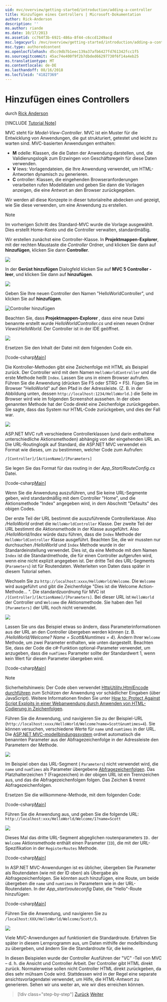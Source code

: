 ```yaml
---
uid: mvc/overview/getting-started/introduction/adding-a-controller
title: Hinzufügen eines Controllers | Microsoft-Dokumentation
author: Rick-Anderson
description: ''
ms.author: riande
ms.date: 10/17/2013
ms.assetid: cc764f3b-6921-486a-8f44-c6ccd1249acd
msc.legacyurl: /mvc/overview/getting-started/introduction/adding-a-controller
msc.type: authoredcontent
ms.openlocfilehash: d5cc9db7b1eec139a37afb6427fd761342fcc1f5
ms.sourcegitcommit: 45ac74e400f9f2b7dbded66297730f6f14a4eb25
ms.translationtype: MT
ms.contentlocale: de-DE
ms.lasthandoff: 08/16/2018
ms.locfileid: "41827369"
---
```

<a name="adding-a-controller"></a>Hinzufügen eines Controllers
====================
durch [Rick Anderson](https://github.com/Rick-Anderson)

[!INCLUDE [Tutorial Note](sample/code-location.md)]

MVC steht für *Model-View-Controller*. MVC ist ein Muster für die Entwicklung von Anwendungen, die gut strukturiert, getestet und leicht zu warten sind. MVC-basierten Anwendungen enthalten:

- **M** odelle: Klassen, die die Daten der Anwendung darstellen, und, die Validierungslogik zum Erzwingen von Geschäftsregeln für diese Daten verwenden.
- **V** Iews: Vorlagendateien, die Ihre Anwendung verwendet, um HTML-Antworten dynamisch zu generieren.
- **C** ontroller: Klassen, die eingehenden Browseranforderungen verarbeiten rufen Modelldaten und geben Sie dann die Vorlagen anzeigen, die eine Antwort an den Browser zurückgegeben.

Wir werden all diese Konzepte in dieser tutorialreihe abdecken und gezeigt, wie Sie diese verwenden, um eine Anwendung zu erstellen.

> [!NOTE]
> Im vorherigen Schritt des Standard-MVC wurde die Vorlage ausgewählt. Dies erstellt Home-Konto und die Controller verwalten, standardmäßig.

Wir erstellen zunächst eine Controller-Klasse. In **Projektmappen-Explorer**, mit der rechten Maustaste die *Controller* Ordner, und klicken Sie dann auf **hinzufügen**, klicken Sie dann **Controller**.


![](adding-a-controller/_static/image1.png)

In der **Gerüst hinzufügen** Dialogfeld klicken Sie auf **MVC 5 Controller - leer**, und klicken Sie dann auf **hinzufügen**.

![](adding-a-controller/_static/image2.png)  
 

Geben Sie Ihre neuen Controller den Namen "HelloWorldController", und klicken Sie auf **hinzufügen**.

![Controller hinzufügen](adding-a-controller/_static/image3.png)

Beachten Sie, dass **Projektmappen-Explorer** , dass eine neue Datei benannte erstellt wurde *HelloWorldController.cs* und einen neuen Ordner *Views\HelloWorld*. Der Controller ist in der IDE geöffnet.

![](adding-a-controller/_static/image4.png)

Ersetzen Sie den Inhalt der Datei mit dem folgenden Code ein.

[!code-csharp[Main](adding-a-controller/samples/sample1.cs)]

Die Kontroller-Methoden gibt eine Zeichenfolge mit HTML als Beispiel zurück. Der Controller wird mit dem Namen `HelloWorldController` und die erste Methode heißt `Index`. Lassen Sie uns in einem Browser aufrufen. Führen Sie die Anwendung (drücken Sie F5 oder STRG + F5). Fügen Sie im Browser &quot;HelloWorld&quot; auf den Pfad in der Adressleiste. (Z. B. in der Abbildung unten, dessen `http://localhost:1234/HelloWorld.`) die Seite im Browser wird wie im folgenden Screenshot aussehen. In der oben genannten Methode hat der Code direkt eine Zeichenfolge zurückgegeben. Sie sagte, dass das System nur HTML-Code zurückgeben, und dies der Fall war.

![](adding-a-controller/_static/image5.png)

ASP.NET MVC ruft verschiedene Controllerklassen (und darin enthaltene unterschiedliche Aktionsmethoden) abhängig von der eingehenden URL an. Die URL-Routinglogik auf Standard, die ASP.NET MVC verwendet ein Format wie dieses, um zu bestimmen, welcher Code zum Aufrufen:

`/[Controller]/[ActionName]/[Parameters]`

Sie legen Sie das Format für das routing in der *App\_Start/RouteConfig.cs* Datei.

[!code-csharp[Main](adding-a-controller/samples/sample2.cs?highlight=7-8)]

Wenn Sie die Anwendung auszuführen, und Sie keine URL-Segmente geben, wird standardmäßig mit dem Controller "Home", und die Aktionsmethode "Index" angegeben wird, in dem Abschnitt "Defaults" des obigen Codes.

Der erste Teil der URL bestimmt die auszuführende Controllerklasse. Also */HelloWorld* ordnet die `HelloWorldController` Klasse. Der zweite Teil der URL bestimmt die Aktionsmethode in der Klasse ausgeführt. Also */HelloWorld/Index* würde dazu führen, dass die `Index` Methode der `HelloWorldController` Klasse ausgeführt. Beachten Sie, die wir mussten nur durchsuchen */HelloWorld* und `Index` Methode wurde in der Standardeinstellung verwendet. Dies ist, da eine Methode mit dem Namen `Index` ist die Standardmethode, die für einen Controller aufgerufen wird, wenn eine nicht explizit angegeben ist. Der dritte Teil des URL-Segments (`Parameters`) ist für Routendaten. Weiterleiten von Daten dass später in diesem Tutorial sehen.

Wechseln Sie zu `http://localhost:xxxx/HelloWorld/Welcome`. Die `Welcome` wird ausgeführt und gibt die Zeichenfolge &quot;Dies ist die Welcome Action-Methode... &quot;. Die standardzuordnung für MVC ist `/[Controller]/[ActionName]/[Parameters]`. Bei dieser URL ist `HelloWorld` der Controller und `Welcome` die Aktionsmethode. Sie haben den Teil `[Parameters]` der URL noch nicht verwendet.

![](adding-a-controller/_static/image6.png)

Lassen Sie uns das Beispiel etwas so ändern, dass Parameterinformationen aus der URL an den Controller übergeben werden können (z. B. */HelloWorld/Welcome? Name = Scott&amp;Numtimes = 4*). Ändern Ihrer `Welcome` Methode, um zwei Parameter enthalten, wie unten dargestellt. Beachten Sie, dass der Code die c#-Funktion optional-Parameter verwendet, um anzugeben, dass die `numTimes` Parameter sollte der Standardwert 1, wenn kein Wert für diesen Parameter übergeben wird.

[!code-csharp[Main](adding-a-controller/samples/sample3.cs)]

> [!NOTE]
> Sicherheitshinweis: Der Code oben verwendet [HttpUtility.HtmlEncode durchführen](https://msdn.microsoft.com/library/ee360286(v=vs.110).aspx) zum Schützen der Anwendung vor schädlicher Eingaben (über JavaScript). Weitere Informationen finden Sie unter [How to: Protect Against Script Exploits in einer Webanwendung durch Anwenden von HTML-Codierung in Zeichenfolgen](https://msdn.microsoft.com/library/a2a4yykt(v=vs.100).aspx).


 Führen Sie die Anwendung, und navigieren Sie zu der Beispiel-URL (`http://localhost:xxxx/HelloWorld/Welcome?name=Scott&numtimes=4`). Sie können versuchen, verschiedene Werte für `name` und `numtimes` in der URL. Die [ASP.NET MVC-modellbindungssystem](http://odetocode.com/Blogs/scott/archive/2009/04/27/6-tips-for-asp-net-mvc-model-binding.aspx) ordnet automatisch die benannten Parameter aus der Abfragezeichenfolge in der Adressleiste den Parametern der Methode.

![](adding-a-controller/_static/image7.png)

Im Beispiel oben das URL-Segment ( `Parameters`) nicht verwendet wird, die `name` und `numTimes` als Parameter übergebene [Abfragezeichenfolgen](http://en.wikipedia.org/wiki/Query_string). Das Platzhalterzeichen ? (Fragezeichen) in der obigen URL ist ein Trennzeichen aus, und das die Abfragezeichenfolgen folgen. Das Zeichen &amp; trennt Abfragezeichenfolgen.

Ersetzen Sie die willkommene-Methode, mit dem folgenden Code:

[!code-csharp[Main](adding-a-controller/samples/sample4.cs)]

Führen Sie die Anwendung aus, und geben Sie die folgende URL: `http://localhost:xxx/HelloWorld/Welcome/1?name=Scott`

![](adding-a-controller/_static/image8.png)

Dieses Mal das dritte URL-Segment abgeglichen routenparameters `ID.` der `Welcome` Aktionsmethode enthält einen Parameter (`ID`), die mit der URL-Spezifikation in der `RegisterRoutes` Methode.

[!code-csharp[Main](adding-a-controller/samples/sample5.cs?highlight=7)]

In ASP.NET MVC-Anwendungen ist es üblicher, übergeben Sie Parameter als Routendaten (wie mit der ID oben) als Übergabe als Abfragezeichenfolgen. Sie könnten auch hinzufügen, eine Route, um beide übergeben die `name` und `numtimes` in Parametern wie in der URL-Routendaten. In der *App\_start\routeconfig* Datei, die "Hello"-Route hinzufügen:

[!code-csharp[Main](adding-a-controller/samples/sample6.cs?highlight=13-16)]

Führen Sie die Anwendung, und navigieren Sie zu `/localhost:XXX/HelloWorld/Welcome/Scott/3`.

![](adding-a-controller/_static/image9.png)

Viele MVC-Anwendungen auf funktioniert die Standardroute. Erfahren Sie später in diesem Lernprogramm aus, um Daten mithilfe der modellbindung zu übergeben, und ändern Sie die Standardroute für, die keine.

In diesen Beispielen wurde der Controller Ausführen der &quot;VC&quot; -Teil von MVC – d. h. die Ansicht und Controller Arbeit. Der Controller gibt HTML direkt zurück. Normalerweise sollen nicht Controller HTML direkt zurückgeben, da dies sehr mühsam Code wird. Stattdessen wird in der Regel eine separate ansichtsvorlagendatei verwendet, um Hilfe, die HTML-Antwort zu generieren. Sehen wir uns weiter an, wie wir dies erreichen können.

> [!div class="step-by-step"]
> [Zurück](getting-started.md)
> [Weiter](adding-a-view.md)
